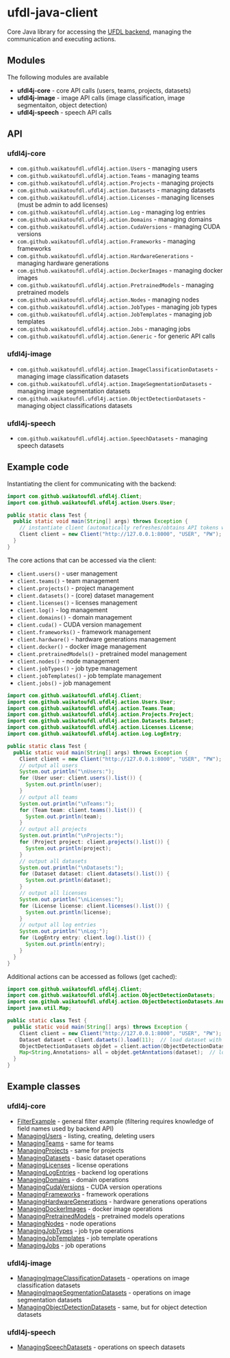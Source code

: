 # ufdl-java-client
Core Java library for accessing the [UFDL backend](https://github.com/waikato-ufdl/ufdl-backend), 
managing the communication and executing actions. 

## Modules

The following modules are available
* **ufdl4j-core** - core API calls (users, teams, projects, datasets)
* **ufdl4j-image** - image API calls (image classification, image segmentaiton, object detection)
* **ufdl4j-speech** - speech API calls

## API

### ufdl4j-core

* `com.github.waikatoufdl.ufdl4j.action.Users` - managing users
* `com.github.waikatoufdl.ufdl4j.action.Teams` - managing teams
* `com.github.waikatoufdl.ufdl4j.action.Projects` - managing projects
* `com.github.waikatoufdl.ufdl4j.action.Datasets` - managing datasets
* `com.github.waikatoufdl.ufdl4j.action.Licenses` - managing licenses (must be admin to add licenses)
* `com.github.waikatoufdl.ufdl4j.action.Log` - managing log entries
* `com.github.waikatoufdl.ufdl4j.action.Domains` - managing domains
* `com.github.waikatoufdl.ufdl4j.action.CudaVersions` - managing CUDA versions
* `com.github.waikatoufdl.ufdl4j.action.Frameworks` - managing frameworks
* `com.github.waikatoufdl.ufdl4j.action.HardwareGenerations` - managing hardware generations
* `com.github.waikatoufdl.ufdl4j.action.DockerImages` - managing docker images
* `com.github.waikatoufdl.ufdl4j.action.PretrainedModels` - managing pretrained models
* `com.github.waikatoufdl.ufdl4j.action.Nodes` - managing nodes
* `com.github.waikatoufdl.ufdl4j.action.JobTypes` - managing job types
* `com.github.waikatoufdl.ufdl4j.action.JobTemplates` - managing job templates
* `com.github.waikatoufdl.ufdl4j.action.Jobs` - managing jobs
* `com.github.waikatoufdl.ufdl4j.action.Generic` - for generic API calls

### ufdl4j-image

* `com.github.waikatoufdl.ufdl4j.action.ImageClassificationDatasets` - managing image classification datasets
* `com.github.waikatoufdl.ufdl4j.action.ImageSegmentationDatasets` - managing image segmentation datasets
* `com.github.waikatoufdl.ufdl4j.action.ObjectDetectionDatasets` - managing object classifications datasets

### ufdl4j-speech

* `com.github.waikatoufdl.ufdl4j.action.SpeechDatasets` - managing speech datasets

## Example code

Instantiating the client for communicating with the backend:

```java
import com.github.waikatoufdl.ufdl4j.Client;
import com.github.waikatoufdl.ufdl4j.action.Users.User;

public static class Test {
  public static void main(String[] args) throws Exception {
    // instantiate client (automatically refreshes/obtains API tokens when executing actions)
    Client client = new Client("http://127.0.0.1:8000", "USER", "PW");
  }
}
```

The core actions that can be accessed via the client:

* `client.users()` - user management
* `client.teams()` - team management
* `client.projects()` - project management
* `client.datasets()` - (core) dataset management
* `client.licenses()` - licenses management
* `client.log()` - log management
* `client.domains()` - domain management
* `client.cuda()` - CUDA version management
* `client.frameworks()` - framework management
* `client.hardware()` - hardware generations management
* `client.docker()` - docker image management
* `client.pretrainedModels()` - pretrained model management
* `client.nodes()` - node management
* `client.jobTypes()` - job type management
* `client.jobTemplates()` - job template management
* `client.jobs()` - job management

```java
import com.github.waikatoufdl.ufdl4j.Client;
import com.github.waikatoufdl.ufdl4j.action.Users.User;
import com.github.waikatoufdl.ufdl4j.action.Teams.Team;
import com.github.waikatoufdl.ufdl4j.action.Projects.Project;
import com.github.waikatoufdl.ufdl4j.action.Datasets.Dataset;
import com.github.waikatoufdl.ufdl4j.action.Licenses.License;
import com.github.waikatoufdl.ufdl4j.action.Log.LogEntry;

public static class Test {
  public static void main(String[] args) throws Exception {
    Client client = new Client("http://127.0.0.1:8000", "USER", "PW");
    // output all users
    System.out.println("\nUsers:");
    for (User user: client.users().list()) {
      System.out.println(user);
    }
    // output all teams
    System.out.println("\nTeams:");
    for (Team team: client.teams().list()) {
      System.out.println(team);
    }
    // output all projects
    System.out.println("\nProjects:");
    for (Project project: client.projects().list()) {
      System.out.println(project);
    }
    // output all datasets
    System.out.println("\nDatasets:");
    for (Dataset dataset: client.datasets().list()) {
      System.out.println(dataset);
    }
    // output all licenses
    System.out.println("\nLicenses:");
    for (License license: client.licenses().list()) {
      System.out.println(license);
    }
    // output all log entries
    System.out.println("\nLog:");
    for (LogEntry entry: client.log().list()) {
      System.out.println(entry);
    }
  }
}
```

Additional actions can be accessed as follows (get cached):

```java
import com.github.waikatoufdl.ufdl4j.Client;
import com.github.waikatoufdl.ufdl4j.action.ObjectDetectionDatasets;
import com.github.waikatoufdl.ufdl4j.action.ObjectDetectionDatasets.Annotations;
import java.util.Map;

public static class Test {
  public static void main(String[] args) throws Exception {
    Client client = new Client("http://127.0.0.1:8000", "USER", "PW");
    Dataset dataset = client.dataets().load(11);  // load dataset with primary key (PK) 11
    ObjectDetectionDatasets objdet = client.action(ObjectDetectionDatasets.class);
    Map<String,Annotations> all = objdet.getAnntations(dataset);  // load annotations for all images in dataset
  }
}
```

## Example classes

### ufdl4j-core

* [FilterExample](ufdl4j-core/src/main/java/com/github/waikatoufdl/ufdl4j/examples/FilterExample.java) - general filter example (filtering requires knowledge of field names used by backend API)
* [ManagingUsers](ufdl4j-core/src/main/java/com/github/waikatoufdl/ufdl4j/examples/ManagingUsers.java) - listing, creating, deleting users
* [ManagingTeams](ufdl4j-core/src/main/java/com/github/waikatoufdl/ufdl4j/examples/ManagingTeams.java) - same for teams
* [ManagingProjects](ufdl4j-core/src/main/java/com/github/waikatoufdl/ufdl4j/examples/ManagingProjects.java) - same for projects
* [ManagingDatasets](ufdl4j-core/src/main/java/com/github/waikatoufdl/ufdl4j/examples/ManagingDatasets.java) - basic dataset operations
* [ManagingLicenses](ufdl4j-core/src/main/java/com/github/waikatoufdl/ufdl4j/examples/ManagingLicenses.java) - license operations
* [ManagingLogEntries](ufdl4j-core/src/main/java/com/github/waikatoufdl/ufdl4j/examples/ManagingLogEntries.java) - backend log operations
* [ManagingDomains](ufdl4j-core/src/main/java/com/github/waikatoufdl/ufdl4j/examples/ManagingDomains.java) - domain operations
* [ManagingCudaVersions](ufdl4j-core/src/main/java/com/github/waikatoufdl/ufdl4j/examples/ManagingCudaVersions.java) - CUDA version operations
* [ManagingFrameworks](ufdl4j-core/src/main/java/com/github/waikatoufdl/ufdl4j/examples/ManagingFrameworks.java) - framework operations
* [ManagingHardwareGenerations](ufdl4j-core/src/main/java/com/github/waikatoufdl/ufdl4j/examples/ManagingHardwareGenerations.java) - hardware generations operations
* [ManagingDockerImages](ufdl4j-core/src/main/java/com/github/waikatoufdl/ufdl4j/examples/ManagingDockerImages.java) - docker image operations
* [ManagingPretrainedModels](ufdl4j-core/src/main/java/com/github/waikatoufdl/ufdl4j/examples/ManagingPretrainedModels.java) - pretrained models operations
* [ManagingNodes](ufdl4j-core/src/main/java/com/github/waikatoufdl/ufdl4j/examples/ManagingNodes.java) - node operations
* [ManagingJobTypes](ufdl4j-core/src/main/java/com/github/waikatoufdl/ufdl4j/examples/ManagingJobTypes.java) - job type operations
* [ManagingJobTemplates](ufdl4j-core/src/main/java/com/github/waikatoufdl/ufdl4j/examples/ManagingJobTemplates.java) - job template operations
* [ManagingJobs](ufdl4j-core/src/main/java/com/github/waikatoufdl/ufdl4j/examples/ManagingJobs.java) - job operations

### ufdl4j-image

* [ManagingImageClassificationDatasets](ufdl4j-image/src/main/java/com/github/waikatoufdl/ufdl4j/examples/ManagingImageClassificationDatasets.java) - operations on image classification datasets
* [ManagingImageSegmentationDatasets](ufdl4j-image/src/main/java/com/github/waikatoufdl/ufdl4j/examples/ManagingImageClassificationDatasets.java) - operations on image segmentation datasets
* [ManagingObjectDetectionDatasets](ufdl4j-image/src/main/java/com/github/waikatoufdl/ufdl4j/examples/ManagingObjectDetectionDatasets.java) - same, but for object detection datasets

### ufdl4j-speech

* [ManagingSpeechDatasets](ufdl4j-speech/src/main/java/com/github/waikatoufdl/ufdl4j/examples/ManagingSpeechDatasets.java) - operations on speech datasets
